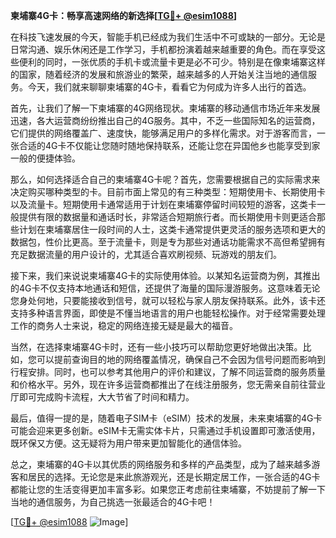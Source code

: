 **柬埔寨4G卡：畅享高速网络的新选择[[TG💪+ @esim1088](https://t.me/s/esim1088)]**

在科技飞速发展的今天，智能手机已经成为我们生活中不可或缺的一部分。无论是日常沟通、娱乐休闲还是工作学习，手机都扮演着越来越重要的角色。而在享受这些便利的同时，一张优质的手机卡或流量卡更是必不可少。特别是在像柬埔寨这样的国家，随着经济的发展和旅游业的繁荣，越来越多的人开始关注当地的通信服务。今天，我们就来聊聊柬埔寨的4G卡，看看它为何成为许多人出行的首选。

首先，让我们了解一下柬埔寨的4G网络现状。柬埔寨的移动通信市场近年来发展迅速，各大运营商纷纷推出自己的4G服务。其中，不乏一些国际知名的运营商，它们提供的网络覆盖广、速度快，能够满足用户的多样化需求。对于游客而言，一张合适的4G卡不仅能让您随时随地保持联系，还能让您在异国他乡也能享受到家一般的便捷体验。

那么，如何选择适合自己的柬埔寨4G卡呢？首先，您需要根据自己的实际需求来决定购买哪种类型的卡。目前市面上常见的有三种类型：短期使用卡、长期使用卡以及流量卡。短期使用卡通常适用于计划在柬埔寨停留时间较短的游客，这类卡一般提供有限的数据量和通话时长，非常适合短期旅行者。而长期使用卡则更适合那些计划在柬埔寨居住一段时间的人士，这类卡通常提供更灵活的服务选项和更大的数据包，性价比更高。至于流量卡，则是专为那些对通话功能需求不高但希望拥有充足数据流量的用户设计的，尤其适合喜欢刷视频、玩游戏的朋友们。

接下来，我们来说说柬埔寨4G卡的实际使用体验。以某知名运营商为例，其推出的4G卡不仅支持本地通话和短信，还提供了海量的国际漫游服务。这意味着无论您身处何地，只要能接收到信号，就可以轻松与家人朋友保持联系。此外，该卡还支持多种语言界面，即使是不懂当地语言的用户也能轻松操作。对于经常需要处理工作的商务人士来说，稳定的网络连接无疑是最大的福音。

当然，在选择柬埔寨4G卡时，还有一些小技巧可以帮助您更好地做出决策。比如，您可以提前查询目的地的网络覆盖情况，确保自己不会因为信号问题而影响到行程安排。同时，也可以参考其他用户的评价和建议，了解不同运营商的服务质量和价格水平。另外，现在许多运营商都推出了在线注册服务，您无需亲自前往营业厅即可完成购卡流程，大大节省了时间和精力。

最后，值得一提的是，随着电子SIM卡（eSIM）技术的发展，未来柬埔寨的4G卡可能会迎来更多创新。eSIM卡无需实体卡片，只需通过手机设置即可激活使用，既环保又方便。这无疑将为用户带来更加智能化的通信体验。

总之，柬埔寨的4G卡以其优质的网络服务和多样的产品类型，成为了越来越多游客和居民的选择。无论您是来此旅游观光，还是长期定居工作，一张合适的4G卡都能让您的生活变得更加丰富多彩。如果您正考虑前往柬埔寨，不妨提前了解一下当地的通信服务，为自己挑选一张最适合的4G卡吧！

[[TG💪+ @esim1088](https://t.me/s/esim1088) ![Image](https://i.postimg.cc/4NQfJmqS/Snipaste-2025-05-13-00-14-12.png)]